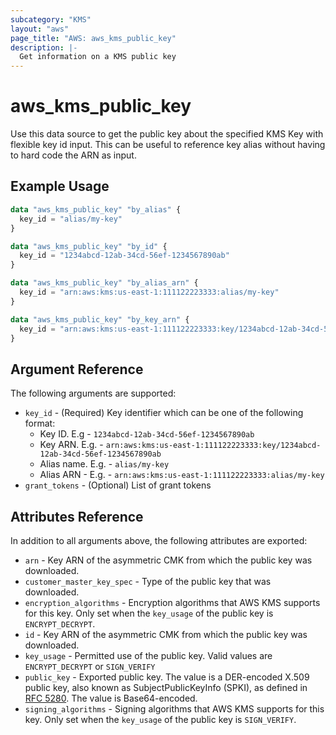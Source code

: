 ```yaml
---
subcategory: "KMS"
layout: "aws"
page_title: "AWS: aws_kms_public_key"
description: |-
  Get information on a KMS public key
---
```


# aws_kms_public_key

Use this data source to get the public key about the specified KMS Key with flexible key id input. This can be useful to reference key alias without having to hard code the ARN as input.

## Example Usage

```terraform
data "aws_kms_public_key" "by_alias" {
  key_id = "alias/my-key"
}

data "aws_kms_public_key" "by_id" {
  key_id = "1234abcd-12ab-34cd-56ef-1234567890ab"
}

data "aws_kms_public_key" "by_alias_arn" {
  key_id = "arn:aws:kms:us-east-1:111122223333:alias/my-key"
}

data "aws_kms_public_key" "by_key_arn" {
  key_id = "arn:aws:kms:us-east-1:111122223333:key/1234abcd-12ab-34cd-56ef-1234567890ab"
}
```

## Argument Reference

The following arguments are supported:

* `key_id` - (Required) Key identifier which can be one of the following format:
    * Key ID. E.g - `1234abcd-12ab-34cd-56ef-1234567890ab`
    * Key ARN. E.g. - `arn:aws:kms:us-east-1:111122223333:key/1234abcd-12ab-34cd-56ef-1234567890ab`
    * Alias name. E.g. - `alias/my-key`
    * Alias ARN - E.g. - `arn:aws:kms:us-east-1:111122223333:alias/my-key`
* `grant_tokens` - (Optional) List of grant tokens

## Attributes Reference

In addition to all arguments above, the following attributes are exported:

* `arn` - Key ARN of the asymmetric CMK from which the public key was downloaded.
* `customer_master_key_spec` - Type of the public key that was downloaded.
* `encryption_algorithms` - Encryption algorithms that AWS KMS supports for this key. Only set when the `key_usage` of the public key is `ENCRYPT_DECRYPT`.
* `id` - Key ARN of the asymmetric CMK from which the public key was downloaded.
* `key_usage` - Permitted use of the public key. Valid values are `ENCRYPT_DECRYPT` or `SIGN_VERIFY`
* `public_key` - Exported public key. The value is a DER-encoded X.509 public key, also known as SubjectPublicKeyInfo (SPKI), as defined in [RFC 5280](https://tools.ietf.org/html/rfc5280). The value is Base64-encoded.
* `signing_algorithms` - Signing algorithms that AWS KMS supports for this key. Only set when the `key_usage` of the public key is `SIGN_VERIFY`.
